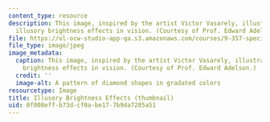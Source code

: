 ```yaml
---
content_type: resource
description: This image, inspired by the artist Victor Vasarely, illustrates some
  illusory brightness effects in vision. (Courtesy of Prof. Edward Adelson.)
file: https://ol-ocw-studio-app-qa.s3.amazonaws.com/courses/9-357-special-topics-in-vision-science-fall-2001/0f008effb73dcf0abe177b9da7285a51_9-357f01-th.jpg
file_type: image/jpeg
image_metadata:
  caption: This image, inspired by the artist Victor Vasarely, illustrates some illusory
    brightness effects in vision. (Courtesy of Prof. Edward Adelson.)
  credit: ''
  image-alt: A pattern of diamond shapes in gradated colors
resourcetype: Image
title: Illusory Brightness Effects (thumbnail)
uid: 0f008eff-b73d-cf0a-be17-7b9da7285a51
---
```

